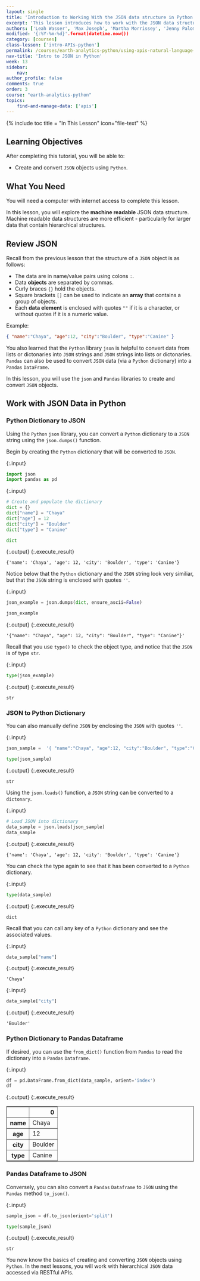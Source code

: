 ```yaml
---
layout: single
title: 'Introduction to Working With the JSON data structure in Python'
excerpt: 'This lesson introduces how to work with the JSON data structure using Python using the JSON and Pandas libraries to create and convert JSON objects. '
authors: ['Leah Wasser', 'Max Joseph', 'Martha Morrissey', 'Jenny Palomino']
modified: '{:%Y-%m-%d}'.format(datetime.now())
category: [courses]
class-lesson: ['intro-APIs-python']
permalink: /courses/earth-analytics-python/using-apis-natural-language-processing-twitter/work-with-JSON-intro/
nav-title: 'Intro to JSON in Python'
week: 13
sidebar:
    nav:
author_profile: false
comments: true
order: 3
course: "earth-analytics-python"
topics:
    find-and-manage-data: ['apis']
---
```

{% include toc title = "In This Lesson" icon="file-text" %}

<div class='notice--success' markdown="1">

## <i class="fa fa-graduation-cap" aria-hidden="true"></i> Learning Objectives

After completing this tutorial, you will be able to:

* Create and convert `JSON` objects using `Python`.

## <i class="fa fa-check-square-o fa-2" aria-hidden="true"></i> What You Need

You will need a computer with internet access to complete this lesson.

</div>

In this lesson, you will explore the **machine readable** JSON data structure. Machine readable data structures are more efficient - particularly for larger data that contain hierarchical structures.

## Review JSON

Recall from the previous lesson that the structure of a `JSON` object is as follows:

* The data are in name/value pairs using colons `:`.
* Data **objects** are separated by commas.
* Curly braces `{}` hold the objects.
* Square brackets `[]` can be used to indicate an **array** that contains a group of objects.
* Each **data element** is enclosed with quotes `""` if it is a character, or without quotes if it is a numeric value.

Example:
```json
{ "name":"Chaya", "age":12, "city":"Boulder", "type":"Canine" }
```

You also learned that the `Python` library `json` is helpful to convert data from lists or dictonaries into `JSON` strings and `JSON` strings into lists or dictonaries. `Pandas` can also be used to convert `JSON` data (via a `Python` dictionary) into a `Pandas` `DataFrame`. 

In this lesson, you will use the `json` and `Pandas` libraries to create and convert `JSON` objects. 

## Work with JSON Data in Python

### Python Dictionary to JSON

Using the `Python` `json` library, you can convert a `Python` dictionary to a `JSON` string using the `json.dumps()` function.

Begin by creating the `Python` dictionary that will be converted to `JSON`. 

{:.input}
```python
import json
import pandas as pd
```

{:.input}
```python
# Create and populate the dictionary
dict = {}
dict["name"] = "Chaya"
dict["age"] = 12
dict["city"] = "Boulder"
dict["type"] = "Canine"

dict
```

{:.output}
{:.execute_result}



    {'name': 'Chaya', 'age': 12, 'city': 'Boulder', 'type': 'Canine'}





Notice below that the `Python` dictionary and the `JSON` string look very similiar, but that the `JSON` string is enclosed with quotes `''`. 

{:.input}
```python
json_example = json.dumps(dict, ensure_ascii=False)

json_example
```

{:.output}
{:.execute_result}



    '{"name": "Chaya", "age": 12, "city": "Boulder", "type": "Canine"}'





Recall that you use `type()` to check the object type, and notice that the `JSON` is of type `str`. 

{:.input}
```python
type(json_example)
```

{:.output}
{:.execute_result}



    str





###  JSON to Python Dictionary

You can also manually define `JSON` by enclosing the `JSON` with quotes `''`. 

{:.input}
```python
json_sample =  '{ "name":"Chaya", "age":12, "city":"Boulder", "type":"Canine" }'

type(json_sample)
```

{:.output}
{:.execute_result}



    str





Using the `json.loads()` function, a `JSON` string can be converted to a `dictonary`. 

{:.input}
```python
# Load JSON into dictionary
data_sample = json.loads(json_sample)
data_sample
```

{:.output}
{:.execute_result}



    {'name': 'Chaya', 'age': 12, 'city': 'Boulder', 'type': 'Canine'}





You can check the type again to see that it has been converted to a `Python` dictionary. 

{:.input}
```python
type(data_sample)
```

{:.output}
{:.execute_result}



    dict





Recall that you can call any key of a `Python` dictionary and see the associated values. 

{:.input}
```python
data_sample["name"]
```

{:.output}
{:.execute_result}



    'Chaya'





{:.input}
```python
data_sample["city"]
```

{:.output}
{:.execute_result}



    'Boulder'





### Python Dictionary to Pandas Dataframe

If desired, you can use the `from_dict()` function from `Pandas` to read the dictionary into a `Pandas` `Dataframe`.

{:.input}
```python
df = pd.DataFrame.from_dict(data_sample, orient='index')
df
```

{:.output}
{:.execute_result}



<div>
<style scoped>
    .dataframe tbody tr th:only-of-type {
        vertical-align: middle;
    }

    .dataframe tbody tr th {
        vertical-align: top;
    }

    .dataframe thead th {
        text-align: right;
    }
</style>
<table border="1" class="dataframe">
  <thead>
    <tr style="text-align: right;">
      <th></th>
      <th>0</th>
    </tr>
  </thead>
  <tbody>
    <tr>
      <th>name</th>
      <td>Chaya</td>
    </tr>
    <tr>
      <th>age</th>
      <td>12</td>
    </tr>
    <tr>
      <th>city</th>
      <td>Boulder</td>
    </tr>
    <tr>
      <th>type</th>
      <td>Canine</td>
    </tr>
  </tbody>
</table>
</div>





### Pandas Dataframe to JSON

Conversely, you can also convert a `Pandas` `Dataframe` to `JSON` using the `Pandas` method `to_json()`.

{:.input}
```python
sample_json = df.to_json(orient='split')

type(sample_json)
```

{:.output}
{:.execute_result}



    str





You now know the basics of creating and converting `JSON` objects using `Python`. In the next lessons, you will work with hierarchical `JSON` data accessed via RESTful APIs. 
